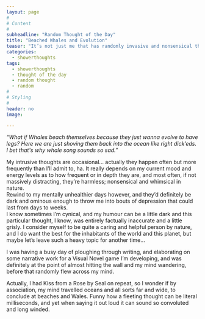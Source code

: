 ```yaml
---
layout: page
#
# Content
#
subheadline: "Random Thought of the Day"
title: "Beached Whales and Evolution"
teaser: "It’s not just me that has randomly invasive and nonsensical thoughts right?? "
categories:
  - showerthoughts
tags:
  - showerthoughts
  - thought of the day
  - random thought
  - random
#
# Styling
#
header: no
image:

---
```

*“What if Whales beach themselves because they just wanna evolve to have legs?
Here we are just shoving them back into the ocean like right dick’eds. 
I bet that's why whale song sounds so sad.”*

My intrusive thoughts are occasional… actually they happen often but more frequently than I’ll admit to, ha. It really depends on my current mood and energy levels as to how frequent or in depth they are, and most often, if not massively distracting, they’re harmless; nonsensical and whimsical in nature.
<br/>Rewind to my mentally unhealthier days however, and they’d definitely be dark and ominous enough to throw me into bouts of depression that could last from days to weeks.
<br/>I know sometimes I’m cynical, and my humour can be a little dark and this particular thought, I know,  was entirely factually inaccurate and a little grisly. I consider myself to be quite a caring and helpful person by nature, and I do want the best for the inhabitants of the world and this planet, but maybe let’s leave such a heavy topic for another time...

I was having a busy day of ploughing through writing, and elaborating on some narrative work for a Visual Novel game I’m developing, and was definitely at the point of almost hitting the wall and my mind wandering, before that randomly flew across my mind.

Actually, I had Kiss from a Rose by Seal on repeat, so I wonder if by association, my mind travelled oceans and all sorts far and wide, to conclude at beaches and Wales. Funny how a fleeting thought can be literal milliseconds, and yet when saying it out loud it can sound so convoluted and long winded.
